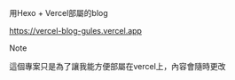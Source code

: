用Hexo + Vercel部屬的blog

https://vercel-blog-gules.vercel.app

> [!NOTE]  
> 這個專案只是為了讓我能方便部屬在vercel上，內容會隨時更改